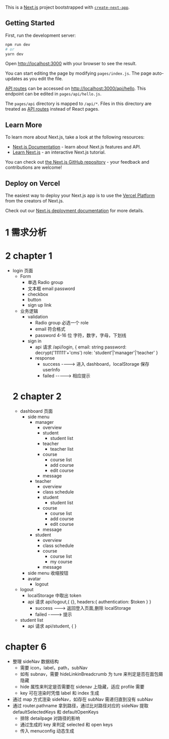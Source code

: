 This is a [Next.js](https://nextjs.org/) project bootstrapped with [`create-next-app`](https://github.com/vercel/next.js/tree/canary/packages/create-next-app).

## Getting Started

First, run the development server:

```bash
npm run dev
# or
yarn dev
```

Open [http://localhost:3000](http://localhost:3000) with your browser to see the result.

You can start editing the page by modifying `pages/index.js`. The page auto-updates as you edit the file.

[API routes](https://nextjs.org/docs/api-routes/introduction) can be accessed on [http://localhost:3000/api/hello](http://localhost:3000/api/hello). This endpoint can be edited in `pages/api/hello.js`.

The `pages/api` directory is mapped to `/api/*`. Files in this directory are treated as [API routes](https://nextjs.org/docs/api-routes/introduction) instead of React pages.

## Learn More

To learn more about Next.js, take a look at the following resources:

- [Next.js Documentation](https://nextjs.org/docs) - learn about Next.js features and API.
- [Learn Next.js](https://nextjs.org/learn) - an interactive Next.js tutorial.

You can check out [the Next.js GitHub repository](https://github.com/vercel/next.js/) - your feedback and contributions are welcome!

## Deploy on Vercel

The easiest way to deploy your Next.js app is to use the [Vercel Platform](https://vercel.com/new?utm_medium=default-template&filter=next.js&utm_source=create-next-app&utm_campaign=create-next-app-readme) from the creators of Next.js.

Check out our [Next.js deployment documentation](https://nextjs.org/docs/deployment) for more details.

# 1 需求分析

# 2 chapter 1

- login 页面
  - Form
    - 单选 Radio group
    - 文本框 email password
    - checkbox
    - button
    - sign up link
  - 业务逻辑
    - validation
      - Radio group 必选一个 role
      - email 符合格式
      - password 4-16 位 字符，数字，字母，下划线
    - sign in
      - api 请求 /api/login, {
        email: string
        password: decrypt('111111'+'cms')
        role: 'student'|'manager'|'teacher'
        }
      - response
        - success ----> 进入 dashboard，localStorage 保存 userInfo
        - failed -----> 相应提示
  # 2 chapter 2
  - dashboard 页面
    - side menu
      - manager
        - overview
        - student
          - student list
        - teacher
          - teacher list
        - course
          - course list
          - add course
          - edit course
        - message
      - teacher
        - overview
        - class schedule
        - student
          - student list
        - course
          - course list
          - add course
          - edit course
        - message
      - student
        - overview
        - class schedule
        - course
          - course list
          - my course
        - message
    - side menu 收缩按钮
    - avatar
      - logout
  - logout
    - localStorage 中取出 token
    - api 请求 api/logout,{
      {},
      headers:{
      authentication: $token
      }
      }
      - success ---> 返回登入页面,删除 localStorage
      - failed ----> 提示
  - student list
    - api 请求 api/student, {
      }

# chapter 6

- 整理 sideNav 数据结构
  - 需要 icon，label，path，subNav
  - 如有 subnav，需要 hideLinkinBreadcrumb 为 ture 来判定是否在面包屑隐藏
  - hide 属性来判定是否需要在 sidenav 上隐藏，适应 profile 需要
  - key 可在渲染时凭借 label 和 index 生成
- 通过 map 方式渲染 sideNav，如存在 subNav 需递归直到没有 subNav
- 通过 router.pathname 拿到路径，通过比对路径对应的 sideNav 提取 defaultSelectedKeys 和 defaultOpenKeys
  - 排除 detailpage 对路径的影响
  - 通过生成的 key 来判定 selected 和 open keys
  - 传入 menuconfig 动态生成
